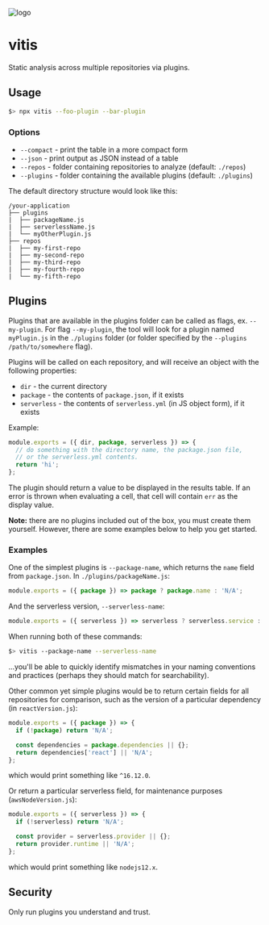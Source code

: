 ![logo](./vitis.png)

# vitis

Static analysis across multiple repositories via plugins.

## Usage

```sh
$> npx vitis --foo-plugin --bar-plugin
```

### Options

* `--compact` - print the table in a more compact form
* `--json` - print output as JSON instead of a table
* `--repos` - folder containing repositories to analyze (default: `./repos`)
* `--plugins` - folder containing the available plugins (default: `./plugins`)

The default directory structure would look like this:
```
/your-application
├── plugins
|  ├── packageName.js
|  ├── serverlessName.js
|  └── myOtherPlugin.js
├── repos
|  ├── my-first-repo
|  ├── my-second-repo
|  ├── my-third-repo
|  ├── my-fourth-repo
|  └── my-fifth-repo
```

## Plugins

Plugins that are available in the plugins folder can be called as flags, ex. `--my-plugin`. For flag `--my-plugin`, the tool will look for a plugin named `myPlugin.js` in the `./plugins` folder (or folder specified by the `--plugins /path/to/somewhere` flag).

Plugins will be called on each repository, and will receive an object with the following properties:
* `dir` - the current directory
* `package` - the contents of `package.json`, if it exists
* `serverless` - the contents of `serverless.yml` (in JS object form), if it exists

Example:
```js
module.exports = ({ dir, package, serverless }) => {
  // do something with the directory name, the package.json file,
  // or the serverless.yml contents.
  return 'hi';
};
```

The plugin should return a value to be displayed in the results table. If an error is thrown when evaluating a cell, that cell will contain `err` as the display value.

**Note:** there are no plugins included out of the box, you must create them yourself. However, there are some examples below to help you get started.

### Examples

One of the simplest plugins is `--package-name`, which returns the `name` field from `package.json`. In `./plugins/packageName.js`:

```js
module.exports = ({ package }) => package ? package.name : 'N/A';
```

And the serverless version, `--serverless-name`:

```js
module.exports = ({ serverless }) => serverless ? serverless.service : 'N/A';
```

When running both of these commands:
```sh
$> vitis --package-name --serverless-name
```

...you'll be able to quickly identify mismatches in your naming conventions and practices (perhaps they should match for searchability).

Other common yet simple plugins would be to return certain fields for all repositories for comparison, such as the version of a particular dependency (in `reactVersion.js`):

```js
module.exports = ({ package }) => {
  if (!package) return 'N/A';

  const dependencies = package.dependencies || {};
  return dependencies['react'] || 'N/A';
};
```
which would print something like `^16.12.0`.

Or return a particular serverless field, for maintenance purposes (`awsNodeVersion.js`):

```js
module.exports = ({ serverless }) => {
  if (!serverless) return 'N/A';

  const provider = serverless.provider || {};
  return provider.runtime || 'N/A';
};
```
which would print something like `nodejs12.x`.

## Security

Only run plugins you understand and trust.
